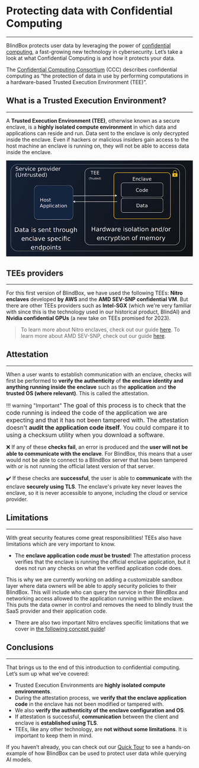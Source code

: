# Protecting data with Confidential Computing
_________________________________

BlindBox protects user data by leveraging the power of [confidential computing](https://en.wikipedia.org/wiki/Confidential_computing), a fast-growing new technology in cybersecurity. Let’s take a look at what Confidential Computing is and how it protects your data.


The [Confidential Computing Consortium](https://confidentialcomputing.io/) (CCC) describes confidential computing as “the protection of data in use by performing computations in a hardware-based Trusted Execution Environment (TEE)”.

## What is a Trusted Execution Environment?
____________________________________


A **Trusted Execution Environment (TEE)**, otherwise known as a secure enclave, is a **highly isolated compute environment** in which data and applications can reside and run. Data sent to the enclave is only decrypted inside the enclave. Even if hackers or malicious insiders gain access to the host machine an enclave is running on, they will not be able to access data inside the enclave.


![Trusted Execution Environment](../../assets/TEE.png)

## TEEs providers
______________________


For this first version of BlindBox, we have used the following TEEs: **Nitro enclaves** developed **by AWS**  and the **AMD SEV-SNP confidential VM**. But there are other TEEs providers such as **Intel-SGX** (which we're very familiar with since this is the technology used in our historical product, BlindAI) and **Nvidia confidential GPUs** (a new take on TEEs promised for 2023).

> To learn more about Nitro enclaves, check out our guide [here](../concepts/nitro-enclaves.md).
> To learn more about AMD SEV-SNP, check out our guide [here](../concepts/AMD-SEV.md).

## Attestation
___________________

When a user wants to establish communication with an enclave, checks will first be performed to **verify the authenticity** of **the enclave identity and anything running inside the enclave** such as the **application** and **the trusted OS (where relevant)**. This is called the attestation.

!!! warning "Important"
    <font size="3">
    The goal of this process is to check that the code running is indeed the code of the application we are expecting and that it has not been tampered with. The attestation doesn't **audit the application code itself**. You could compare it to using a checksum utility when you download a software.
    </font>


❌ If any of these **checks fail**, an error is produced and the **user will not be able to communicate with the enclave**. For BlindBox, this means that a user would not be able to connect to a BlindBox server that has been tampered with or is not running the official latest version of that server.


✔️ If these checks are **successful**, the user is able to **communicate** with the enclave **securely using TLS**. The enclave's private key never leaves the enclave, so it is never accessible to anyone, including the cloud or service provider.


## Limitations
__________________________

With great security features come great responsibilities! TEEs also have limitations which are very important to know.


+ The **enclave application code *must* be trusted**! The attestation process verifies that the enclave is running the official enclave application, but it does not run any checks on what the verified application code does.

This is why we are currently working on adding a customizable sandbox layer where data owners will be able to apply security policies to their BlindBox. This will include who can query the service in their BlindBox and networking access allowed to the application running within the enclave. This puts the data owner in control and removes the need to blindly trust the SaaS provider and their application code.


+ There are also two important Nitro enclaves specific limitations that we cover in [the following concept guide](https://blindbox.mithrilsecurity.io/en/latest/docs/concepts/Trusted_Execution_Environments/nitro-enclaves)!


## Conclusions
___________________________________________

That brings us to the end of this introduction to confidential computing. Let’s sum up what we’ve covered:

- Trusted Execution Environments are **highly isolated compute environments**.
- During the attestation process, we **verify that the enclave application code** in the enclave has not been modified or tampered with.
- We also **verify the authenticity of the enclave configuration and OS**.
- If attestation is successful, **communication** between the client and enclave is **established using TLS**.
- TEEs, like any other technology, are **not without some limitations**. It is important to keep them in mind.

If you haven’t already, you can check out our [Quick Tour](quick-tour.ipynb) to see a hands-on example of how BlindBox can be used to protect user data while querying AI models.